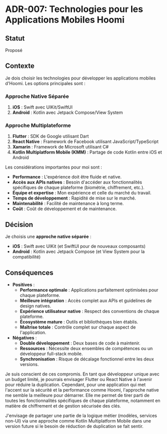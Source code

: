 # ADR-007: Technologies pour les Applications Mobiles Hoomi

## Statut

Proposé

## Contexte

Je dois choisir les technologies pour développer les applications mobiles d'Hoomi. Les options principales sont :

### Approche Native Séparée
1.  **iOS** : Swift avec UIKit/SwiftUI
2.  **Android** : Kotlin avec Jetpack Compose/View System

### Approche Multiplateforme
1.  **Flutter** : SDK de Google utilisant Dart
2.  **React Native** : Framework de Facebook utilisant JavaScript/TypeScript
3.  **Xamarin** : Framework de Microsoft utilisant C#
4.  **Kotlin Multiplatform Mobile (KMM)** : Partage de code Kotlin entre iOS et Android

Les considérations importantes pour moi sont :
-   **Performance** : L'expérience doit être fluide et native.
-   **Accès aux APIs natives** : Besoin d'accéder aux fonctionnalités spécifiques de chaque plateforme (biométrie, chiffrement, etc.).
-   **Équipe et expertise** : Mon expérience et celle du marché du travail.
-   **Temps de développement** : Rapidité de mise sur le marché.
-   **Maintenabilité** : Facilité de maintenance à long terme.
-   **Coût** : Coût de développement et de maintenance.

## Décision

Je choisis une **approche native séparée** :
- **iOS** : Swift avec UIKit (et SwiftUI pour de nouveaux composants)
- **Android** : Kotlin avec Jetpack Compose (et View System pour la compatibilité)

## Conséquences

-   **Positives** :
    -   **Performance optimale** : Applications parfaitement optimisées pour chaque plateforme.
    -   **Meilleure intégration** : Accès complet aux APIs et guidelines de design natives.
    -   **Expérience utilisateur native** : Respect des conventions de chaque plateforme.
    -   **Écosystème mature** : Outils et bibliothèques bien établis.
    -   **Maîtrise totale** : Contrôle complet sur chaque aspect de l'application.
-   **Négatives** :
    -   **Double développement** : Deux bases de code à maintenir.
    -   **Ressources** : Nécessite deux ensembles de compétences ou un développeur full-stack mobile.
    -   **Synchronisation** : Risque de décalage fonctionnel entre les deux versions.

Je suis conscient de ces compromis. En tant que développeur unique avec un budget limité, je pourrais envisager Flutter ou React Native à l'avenir pour réduire la duplication. Cependant, pour une application qui met l'accent sur la sécurité et la performance comme Hoomi, l'approche native me semble la meilleure pour démarrer. Elle me permet de tirer parti de toutes les fonctionnalités spécifiques de chaque plateforme, notamment en matière de chiffrement et de gestion sécurisée des clés.

J'envisage de partager une partie de la logique métier (modèles, services non-UI) via une approche comme Kotlin Multiplatform Mobile dans une version future si le besoin de réduction de duplication se fait sentir.